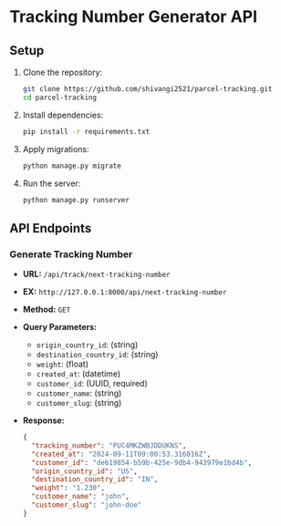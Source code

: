 # Tracking Number Generator API

## Setup

1. Clone the repository:

    ```bash
    git clone https://github.com/shivangi2521/parcel-tracking.git
    cd parcel-tracking
    ```

2. Install dependencies:

    ```bash
    pip install -r requirements.txt
    ```

3. Apply migrations:

    ```bash
    python manage.py migrate
    ```

4. Run the server:

    ```bash
    python manage.py runserver
    ```

## API Endpoints

### Generate Tracking Number

- **URL:** `/api/track/next-tracking-number`
- **EX:** `http://127.0.0.1:8000/api/next-tracking-number`
- **Method:** `GET`
- **Query Parameters:**
  - `origin_country_id`: (string)
  - `destination_country_id`: (string)
  - `weight`: (float)
  - `created_at`: (datetime)
  - `customer_id`: (UUID, required)
  - `customer_name`: (string)
  - `customer_slug`: (string)

- **Response:**
  ```json
  {
    "tracking_number": "PUC4MKZWBJDDUKNS",
    "created_at": "2024-09-11T09:00:53.316016Z",
    "customer_id": "de619854-b59b-425e-9db4-943979e1bd4b",
    "origin_country_id": "US",
    "destination_country_id": "IN",
    "weight": "1.230",
    "customer_name": "john",
    "customer_slug": "john-doe"
  }
